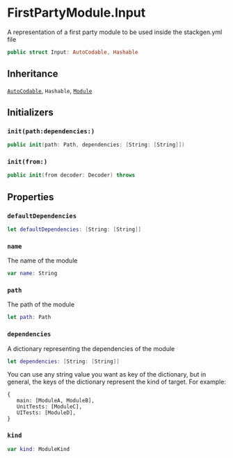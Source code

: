 # FirstPartyModule.Input

A representation of a first party module to be used inside the stackgen.yml file

``` swift
public struct Input: AutoCodable, Hashable
```

## Inheritance

[`AutoCodable`](AutoCodable.md), `Hashable`, [`Module`](Module.md)

## Initializers

### `init(path:dependencies:)`

``` swift
public init(path: Path, dependencies: [String: [String]])
```

### `init(from:)`

``` swift
public init(from decoder: Decoder) throws
```

## Properties

### `defaultDependencies`

``` swift
let defaultDependencies: [String: [String]]
```

### `name`

The name of the module

``` swift
var name: String
```

### `path`

The path of the module

``` swift
let path: Path
```

### `dependencies`

A dictionary representing the dependencies of the module

``` swift
let dependencies: [String: [String]]
```

You can use any string value you want as key of the dictionary, but in general,
the keys of the dictionary represent the kind of target. For example:

``` 
{
   main: [ModuleA, ModuleB],
   UnitTests: [ModuleC],
   UITests: [ModuleD],
}
```

### `kind`

``` swift
var kind: ModuleKind
```
